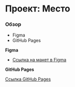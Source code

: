 # Проект: Место

### Обзор

* Figma
* GitHub Pages

**Figma**

* [Ссылка на макет в Figma](https://www.figma.com/file/2cn9N9jSkmxD84oJik7xL7/JavaScript.-Sprint-4?node-id=0%3A1)

**GitHub Pages**

[Ссылка GitHub Pages](https://matushchenko.github.io/mesto-project/) 
